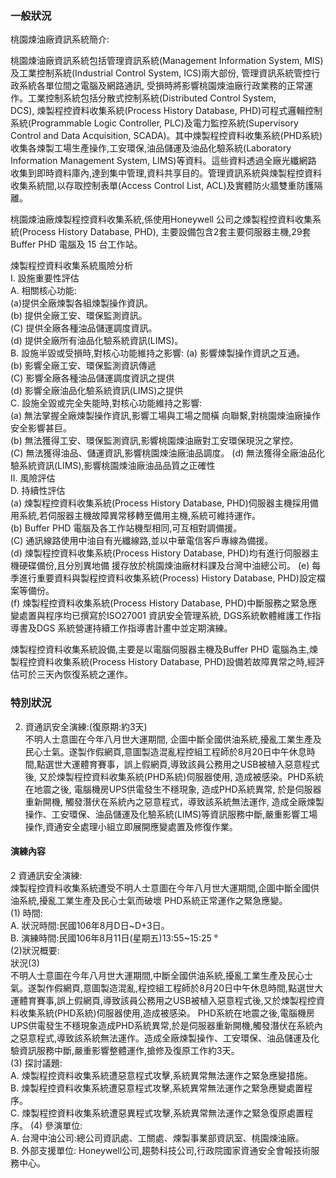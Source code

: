 ### 一般狀況

桃園煉油廠資訊系統簡介:  

桃園煉油廠資訊系統包括管理資訊系統(Management Information System, MIS)及工業控制系統(Industrial Control System, ICS)兩大部份, 管理資訊系統管控行政系統各單位間之電腦及網路通訊, 受損時將影響桃園煉油廠行政業務的正常運作。工業控制系統包括分散式控制系統(Distributed Control System,  
DCS), 煉製程控資料收集系統(Process History Database, PHD)可程式邏輯控制系統(Programmable Logic Controller, PLC)及電力監控系統(Supervisory Control and Data Acquisition, SCADA)。其中煉製程控資料收集系統(PHD系統)收集各煉製工場生產操作,工安環保,油品儲運及油品化驗系統(Laboratory Information Management System, LIMS)等資料。這些資料透過全廠光纖網路  
收集到即時資料庫內,達到集中管理,資料共享目的。管理資訊系統與煉製程控資料收集系統間,以存取控制表單(Access Control List, ACL)及實體防火牆雙重防護隔離。  

桃園煉油廠煉製程控資料收集系統,係使用Honeywell 公司之煉製程控資料收集系統(Process History Database, PHD), 主要設備包含2套主要伺服器主機,29套 Buffer PHD 電腦及 15 台工作站。  

煉製程控資料收集系統風險分析  
	I. 設施重要性評估  
		A. 相關核心功能:  
			(a)提供全廠煉製各組煉製操作資訊。  
			(b) 提供全廠工安、環保監測資訊。  
			(C) 提供全廠各種油品儲運調度資訊。  
			(d) 提供全廠所有油品化驗系統資訊(LIMS)。  
		B. 設施半毀或受損時,對核心功能維持之影響:
			(a) 影響煉製操作資訊之互通。  
			(b) 影響全廠工安、環保監測資訊傳遞  
			(C) 影響全廠各種油品儲運調度資訊之提供  
			(d) 影響全廠油品化驗系統資訊(LIMS)之提供  
		C. 設施全毀或完全失能時,對核心功能維持之影響:  
			(a) 無法掌握全廠煉製操作資訊,影響工場與工場之間橫  向聯繫,對桃園煉油廠操作安全影響甚巨。  
			(b) 無法獲得工安、環保監測資訊,影響桃園煉油廠對工安環保現況之掌控。  
			(C) 無法獲得油品、儲運資訊,影響桃園煉油廠油品調度。
			(d) 無法獲得全廠油品化驗系統資訊(LIMS),影響桃園煉油廠油品品質之正確性  
	Ⅱ. 風險評估  
		D. 持續性評估  
			(a) 煉製程控資料收集系統(Process History Database, PHD)伺服器主機採用備用系統,若伺服器主機故障異常移轉至備用主機,系統可維持運作。  
			(b) Buffer PHD 電腦及各工作站機型相同,可互相對調備援。  
			(C) 通訊線路使用中油自有光纖線路,並以中華電信客戶專線為備援。  
			(d) 煉製程控資料收集系統(Process History Database, PHD)均有進行伺服器主機硬碟備份,且分別異地備  援存放於桃園煉油廠材料課及台灣中油總公司。
			(e) 每季進行重要資料與製程控資料收集系統(Process) History Database, PHD)設定檔案等備份。  
			(f) 煉製程控資料收集系統(Process History Database,  PHD)中斷服務之緊急應變處置與程序均已撰寫於ISO27001 資訊安全管理系統, DGS系統軟體維護工作指導書及DGS 系統營運持續工作指導書計畫中並定期演練。

煉製程控資料收集系統設備,主要是以電腦伺服器主機及Buffer PHD 電腦為主,煉製程控資料收集系統(Process History Database, PHD)設備若故障異常之時,經評估可於三天內恢復系統之運作。

### 特別狀況

2. 資通訊安全演練:(復原期:約3天)  
不明人士意圖在今年八月世大運期間, 企圖中斷全國供油系統,擾亂工業生產及民心士氣。遂製作假網頁,意圖製造混亂程控組工程師於8月20日中午休息時間,點選世大運體育賽事，誤上假網頁,導致該員公務用之USB被植入惡意程式後, 又於煉製程控資料收集系統(PHD系統)伺服器使用, 造成被感染。PHD系統在地震之後, 電腦機房UPS供電發生不穩現象, 造成PHD系統異常, 於是伺服器重新開機, 觸發潛伏在系統內之惡意程式，導致該系統無法運作, 造成全廠煉製操作、工安環保、油品儲運及化驗系統(LIMS)等資訊服務中斷,嚴重影響工場操作,資通安全處理小組立即展開應變處置及修復作業。

#### 演練內容

2 資通訊安全演練:  
煉製程控資料收集系統遭受不明人士意圖在今年八月世大運期間,企圖中斷全國供油系統,擾亂工業生產及民心士氣而破壞 PHD系統正常運作之緊急應變。  
(1) 時間:  
	A. 狀況時間:民國106年8月D日~D+3日。  
	B. 演練時間:民國106年8月11日(星期五)13:55~15:25 °  
(2)狀況概要:  
狀況(3)  
不明人士意圖在今年八月世大運期間,中斷全國供油系統,擾亂工業生產及民心士氣。遂製作假網頁,意圖製造混亂,程控組工程師於8月20日中午休息時間,點選世大運體育賽事,誤上假網頁,導致該員公務用之USB被植入惡意程式後,又於煉製程控資料收集系統(PHD系統)伺服器使用,造成被感染。 
PHD系統在地震之後,電腦機房 UPS供電發生不穩現象造成PHD系統異常,於是伺服器重新開機,觸發潛伏在系統內之惡意程式,導致該系統無法運作。造成全廠煉製操作、工安環保、油品儲運及化驗資訊服務中斷,嚴重影響整體運作,搶修及復原工作約3天。  
(3) 探討議題:  
	A. 煉製程控資料收集系統遭惡意程式攻擊,系統異常無法運作之緊急應變措施。  
	B. 煉製程控資料收集系統遭惡意程式攻擊,系統異常無法運作之緊急應變處置程序。  
	C. 煉製程控資料收集系統遭惡異程式攻擊,系統異常無法運作之緊急復原處置程序。
(4) 參演單位:  
	A. 台灣中油公司:總公司資訊處、工關處、煉製事業部資訊室、桃園煉油廠。  
	B. 外部支援單位: Honeywell公司,趨勢科技公司,行政院國家資通安全會報技術服務中心。
